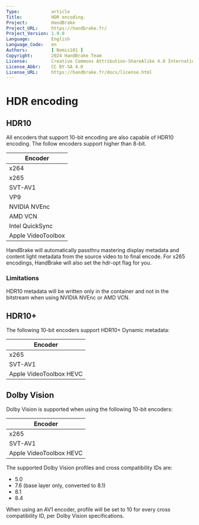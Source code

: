 ```yaml
---
Type:            article
Title:           HDR encoding.
Project:         HandBrake
Project_URL:     https://handbrake.fr/
Project_Version: 1.9.0
Language:        English
Language_Code:   en
Authors:         [ Nomis101 ]
Copyright:       2024 HandBrake Team
License:         Creative Commons Attribution-ShareAlike 4.0 International
License_Abbr:    CC BY-SA 4.0
License_URL:     https://handbrake.fr/docs/license.html
---
```


HDR encoding 
===================

## HDR10

All encoders that support 10-bit encoding are also capable of HDR10 encoding. The follow encoders support higher than 8-bit.

| Encoder             |
|---------------------|
| x264                |
| x265                |
| SVT-AV1             |
| VP9                 |
| NVIDIA NVEnc        |
| AMD VCN             |
| Intel QuickSync     |
| Apple VideoToolbox  |

HandBrake will automatically passthru mastering display metadata and content light metadata from the source video to to final encode. For x265 encodings, HandBrake will also set the hdr-opt flag for you.

### Limitations

HDR10 metadata will be written only in the container and not in the bitstream when using NVIDIA NVEnc or AMD VCN.

## HDR10+

The following 10-bit encoders support HDR10+ Dynamic metadata:

| Encoder             |
|---------------------|
| x265                |
| SVT-AV1             |
| Apple VideoToolbox HEVC |

## Dolby Vision

Dolby Vision is supported when using the following 10-bit encoders:

| Encoder             |
|---------------------|
| x265                |
| SVT-AV1             |
| Apple VideoToolbox HEVC  |

The supported Dolby Vision profiles and cross compatibility IDs are:
  - 5.0
  - 7.6 (base layer only, converted to 8.1)
  - 8.1
  - 8.4

When using an AV1 encoder, profile will be set to 10 for every cross compatibility ID, per Dolby Vision specifications.
